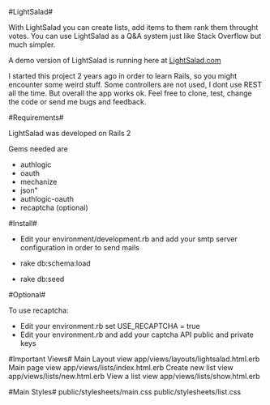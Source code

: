 #LightSalad#

With LightSalad you can create lists, add items to them rank them throught votes. 
You can use LightSalad as a Q&A system just like Stack Overflow but much simpler.

A demo version of LightSalad is running here at [LightSalad.com](http://lightsalad.com)

I started this project 2 years ago in order to learn Rails, so
you might encounter some weird stuff. Some controllers are not used, I dont use  REST all the time.
But overall the app works ok.
Feel free to clone, test, change the code or send me bugs and feedback.

#Requirements#

LightSalad was developed on Rails 2

Gems needed are

*   authlogic
*   oauth
*   mechanize
*   json"
*   authlogic-oauth
*   recaptcha (optional)


#Install#

*   Edit your environment/development.rb and add your smtp server configuration in order to send mails

*   rake db:schema:load  
    
*   rake db:seed
    
#Optional#

To use recaptcha:

*   Edit your environment.rb set USE_RECAPTCHA = true
*   Edit your environment.rb and add your captcha API public and private keys
 
#Important Views#
Main Layout view
    app/views/layouts/lightsalad.html.erb
Main page view
    app/views/lists/index.html.erb
Create new list view
    app/views/lists/new.html.erb
View a list view
    app/views/lists/show.html.erb
    
#Main Styles#
    public/stylesheets/main.css
    public/stylesheets/list.css